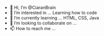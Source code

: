 - 👋 Hi, I’m @CiaranBrain
- 👀 I’m interested in ... Learning how to code 
- 🌱 I’m currently learning ... HTML, CSS, Java 
- 💞️ I’m looking to collaborate on ...
- 📫 How to reach me ...

<!---
CiaranBrain/CiaranBrain is a ✨ special ✨ repository because its `README.md` (this file) appears on your GitHub profile.
You can click the Preview link to take a look at your changes.
--->
